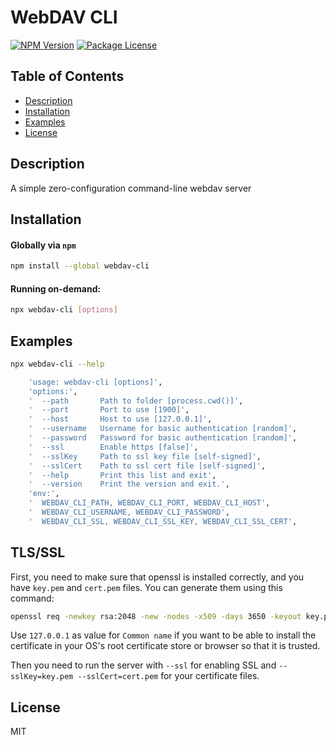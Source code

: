 # WebDAV CLI

<a href="https://www.npmjs.com/package/webdav-cli"><img src="https://img.shields.io/npm/v/webdav-cli.svg" alt="NPM Version" /></a>
<a href="https://www.npmjs.com/package/webdav-cli"><img src="https://img.shields.io/npm/l/webdav-cli.svg" alt="Package License" /></a>

## Table of Contents

- [Description](#description)
- [Installation](#installation)
- [Examples](#examples)
- [License](#license)

## Description
A simple zero-configuration command-line webdav server

## Installation

#### Globally via `npm`

```bash
npm install --global webdav-cli
```

#### Running on-demand:

```bash
npx webdav-cli [options]
```

## Examples

```bash
npx webdav-cli --help
```

```bash
    'usage: webdav-cli [options]',
    'options:',
    '  --path       Path to folder [process.cwd()]',
    '  --port       Port to use [1900]',
    '  --host       Host to use [127.0.0.1]',
    '  --username   Username for basic authentication [random]',
    '  --password   Password for basic authentication [random]',
    '  --ssl        Enable https [false]',
    '  --sslKey     Path to ssl key file [self-signed]',
    '  --sslCert    Path to ssl cert file [self-signed]',
    '  --help       Print this list and exit',
    '  --version    Print the version and exit.',
    'env:',
    '  WEBDAV_CLI_PATH, WEBDAV_CLI_PORT, WEBDAV_CLI_HOST',
    '  WEBDAV_CLI_USERNAME, WEBDAV_CLI_PASSWORD',
    '  WEBDAV_CLI_SSL, WEBDAV_CLI_SSL_KEY, WEBDAV_CLI_SSL_CERT',
```

## TLS/SSL

First, you need to make sure that openssl is installed correctly, and you have `key.pem` and `cert.pem` files. You can generate them using this command:
```bash
openssl req -newkey rsa:2048 -new -nodes -x509 -days 3650 -keyout key.pem -out cert.pem
```
Use `127.0.0.1` as value for `Common name` if you want to be able to install the certificate in your OS's root certificate store or browser so that it is trusted.

Then you need to run the server with `--ssl` for enabling SSL and `--sslKey=key.pem --sslCert=cert.pem` for your certificate files.

## License

MIT

